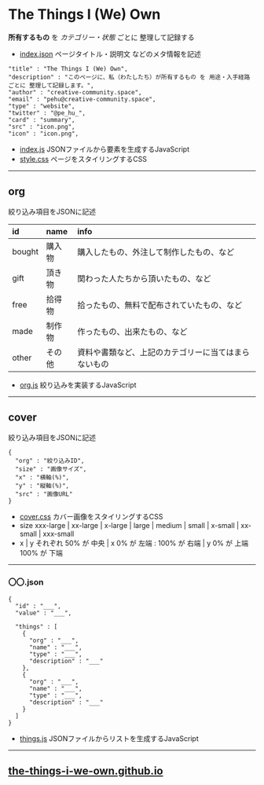 # The Things I (We) Own
**所有するもの** を *カテゴリー・状態* ごとに 整理して記録する

* [index.json](index.json)
ページタイトル・説明文 などのメタ情報を記述

```
"title" : "The Things I (We) Own",
"description" : "このページに、私（わたしたち）が所有するもの を 用途・入手経路 ごとに 整理して記録します。",
"author" : "creative-community.space",
"email" : "pehu@creative-community.space",
"type" : "website",
"twitter" : "@pe_hu_",
"card" : "summary",
"src" : "icon.png",
"icon" : "icon.png",
```

* [index.js](template/index.js)
JSONファイルから要素を生成するJavaScript
* [style.css](template/style.css)
ページをスタイリングするCSS

---
## org
絞り込み項目をJSONに記述

| id | name | info |
|:-----------|:---------|:----|
| bought | 購入物 | 購入したもの、外注して制作したもの、など |
| gift | 頂き物 | 関わった人たちから頂いたもの、など |
| free | 拾得物 | 拾ったもの、無料で配布されていたもの、など |
| made | 制作物 | 作ったもの、出来たもの、など |
| other | その他 | 資料や書類など、上記のカテゴリーに当てはまらないもの |

* [org.js](template/org.js)
絞り込みを実装するJavaScript

---
## cover
絞り込み項目をJSONに記述
```
{
  "org" : "絞り込みID",
  "size" : "画像サイズ",
  "x" : "横軸(%)",
  "y" : "縦軸(%)",
  "src" : "画像URL"
}
```
* [cover.css](template/cover.css)
カバー画像をスタイリングするCSS
* size
xxx-large | xx-large | x-large | large | medium | small | x-small | xx-small | xxx-small
* x | y
それぞれ 50% が 中央 | x 0% が 左端 : 100% が 右端 | y 0% が 上端 100% が 下端


***
### 〇〇.json

```
{
  "id" : "___",
  "value" : "___",

  "things" : [
    {
      "org" : "___",
      "name" : "___",
      "type" : "___",
      "description" : "___"
    },
    {
      "org" : "___",
      "name" : "___",
      "type" : "___",
      "description" : "___"
    }
  ]
}
```

* [things.js](template/things.js)
JSONファイルからリストを生成するJavaScript

***
## [the-things-i-we-own.github.io](https://the-things-i-we-own.github.io/)
